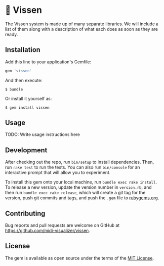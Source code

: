 # 🥀 Vissen

The Vissen system is made up of many separate libraries. We will include a list of them along with a description of what each does as soon as they are ready.

## Installation

Add this line to your application's Gemfile:

```ruby
gem 'vissen'
```

And then execute:

    $ bundle

Or install it yourself as:

    $ gem install vissen

## Usage

TODO: Write usage instructions here

## Development

After checking out the repo, run `bin/setup` to install dependencies. Then, run `rake test` to run the tests. You can also run `bin/console` for an interactive prompt that will allow you to experiment.

To install this gem onto your local machine, run `bundle exec rake install`. To release a new version, update the version number in `version.rb`, and then run `bundle exec rake release`, which will create a git tag for the version, push git commits and tags, and push the `.gem` file to [rubygems.org](https://rubygems.org).

## Contributing

Bug reports and pull requests are welcome on GitHub at https://github.com/midi-visualizer/vissen.

## License

The gem is available as open source under the terms of the [MIT License](https://opensource.org/licenses/MIT).
